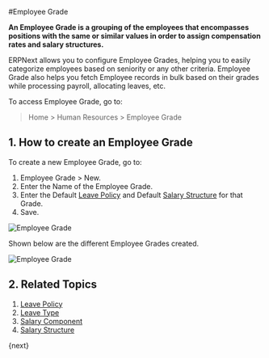 <!-- add-breadcrumbs -->
#Employee Grade

**An Employee Grade is a grouping of the employees that encompasses positions with the same or similar values in order to assign compensation rates and salary structures.**


ERPNext allows you to configure Employee Grades, helping you to easily categorize employees based on seniority or any other criteria. Employee Grade also helps you fetch Employee records in bulk based on their grades while processing payroll, allocating leaves, etc.

To access Employee Grade, go to:

> Home > Human Resources > Employee Grade

## 1. How to create an Employee Grade

To create a new Employee Grade, go to:

1. Employee Grade > New.
2. Enter the Name of the Employee Grade.
3. Enter the Default [Leave Policy](/docs/user/manual/en/human-resources/leave-policy) and Default [Salary Structure](/docs/user/manual/en/human-resources/salary-structure) for that Grade.
3. Save.

<img class="screenshot" alt="Employee Grade" src="{{docs_base_url}}/assets/img/human-resources/employee-grade.png">

Shown below are the different Employee Grades created.

<img class="screenshot" alt="Employee Grade" src="{{docs_base_url}}/assets/img/human-resources/employee-grade1.png">

## 2. Related Topics

1. [Leave Policy](/docs/user/manual/en/human-resources/leave-policy)
2. [Leave Type](/docs/user/manual/en/human-resources/leave-type)
3. [Salary Component](/docs/user/manual/en/human-resources/salary-component) 
4. [Salary Structure](/docs/user/manual/en/human-resources/salary-structure) 




{next}
